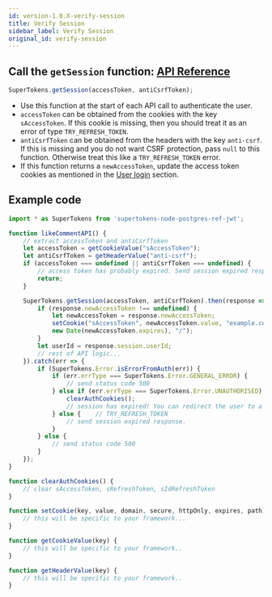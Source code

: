 ```yaml
---
id: version-1.0.X-verify-session
title: Verify Session
sidebar_label: Verify Session
original_id: verify-session
---
```



## Call the ```getSession``` function: [API Reference](../api-reference#getsessionaccesstoken-anticsrftoken)
```js
SuperTokens.getSession(accessToken, antiCsrfToken);
```
- Use this function at the start of each API call to authenticate the user.
- ```accessToken``` can be obtained from the cookies with the key ```sAccessToken```. If this cookie is missing, then you should treat it as an error of type ```TRY_REFRESH_TOKEN```.
- ```antiCsrfToken``` can be obtained from the headers with the key ```anti-csrf```. If this is missing and you do not want CSRF protection,  pass ```null``` to this function. Otherwise treat this like a ```TRY_REFRESH_TOKEN``` error.
- If this function returns a ```newAccessToken```, update the access token cookies as mentioned in the [User login](user-login) section.

<div class="divider"></div>

## Example code
```js
import * as SuperTokens from 'supertokens-node-postgres-ref-jwt';

function likeCommentAPI() {
    // extract accessToken and antiCsrfToken
    let accessToken = getCookieValue("sAccessToken");
    let antiCsrfToken = getHeaderValue("anti-csrf");
    if (accessToken === undefined || antiCsrfToken === undefined) {
        // access token has probably expired. Send session expired response.
        return;
    }

    SuperTokens.getSession(accessToken, antiCsrfToken).then(response => {
        if (response.newAccessToken !== undefined) {
            let newAccessToken = response.newAccessToken;
            setCookie("sAccessToken", newAccessToken.value, "example.com", true, true, 
            new Date(newAccessToken.expires), "/");
        }
        let userId = response.session.userId;
        // rest of API logic...
    }).catch(err => {
        if (SuperTokens.Error.isErrorFromAuth(err)) {
            if (err.errType === SuperTokens.Error.GENERAL_ERROR) {
                // send status code 500
            } else if (err.errType === SuperTokens.Error.UNAUTHORISED) {
                clearAuthCookies();
                // session has expired! You can redirect the user to a login page.
            } else {    // TRY_REFRESH_TOKEN
                // send session expired response. 
            }
        } else {
            // send status code 500
        }
    });
}

function clearAuthCookies() {
    // clear sAccessToken, sRefreshToken, sIdRefreshToken
}

function setCookie(key, value, domain, secure, httpOnly, expires, path) {
    // this will be specific to your framework...
}

function getCookieValue(key) {
    // this will be specific to your framework..
}

function getHeaderValue(key) {
    // this will be specific to your framework..
}
```
